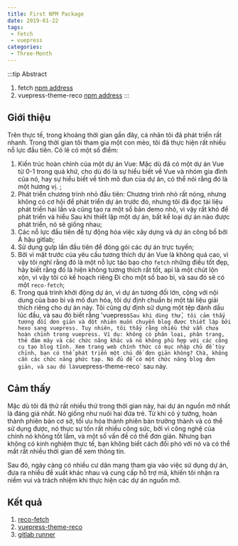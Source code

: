 ```yaml
---
title: First NPM Package
date: 2019-01-22
tags:
 - fetch
 - vuepress
categories: 
 - Three-Month
---
```


:::tip Abstract
1. fetch [npm address](https://www.npmjs.com/package/reco-fetch)
2. vuepress-theme-reco [npm address](https://www.npmjs.com/package/vuepress-theme-reco)
:::

<!-- more -->
## Giới thiệu

Trên thực tế, trong khoảng thời gian gần đây, cá nhân tôi đã phát triển rất nhanh. Trong thời gian tôi tham gia một con mèo, tôi đã thực hiện rất nhiều nỗ lực đầu tiên. Có lẽ có một số điểm:
1. Kiến trúc hoàn chỉnh của một dự án Vue: Mặc dù đã có một dự án Vue từ 0-1 trong quá khứ, cho dù đó là sự hiểu biết về Vue và nhóm gia đình của nó, hay sự hiểu biết về tính mô đun của dự án, có thể nói rằng đó là một hương vị. ;
2. Phát triển chương trình nhỏ đầu tiên: Chương trình nhỏ rất nóng, nhưng không có cơ hội để phát triển dự án trước đó, nhưng tôi đã đọc tài liệu phát triển hai lần và cũng tạo ra một số bản demo nhỏ, vì vậy rất khó để phát triển và hiểu Sau khi thiết lập một dự án, bất kể loại dự án nào được phát triển, nó sẽ giống nhau;
3. Các nỗ lực đầu tiên để tự động hóa việc xây dựng và dự án công bố bởi Á hậu gitlab;
4. Sử dụng gulp lần đầu tiên để đóng gói các dự án trực tuyến;
5. Bởi vì mặt trước của yêu cầu tương thích dự án Vue là không quá cao, vì vậy tôi nghĩ rằng đó là một nỗ lực táo bạo cho `fetch` những điều tốt đẹp, hãy biết rằng đó là hiện không tương thích rất tốt, api là một chút lộn xộn, vì vậy tôi có kế hoạch riêng Đi cho một số bao bì, và sau đó sẽ có một `reco-fetch`;
6. Trong quá trình khởi động dự án, vì dự án tương đối lớn, cộng với nội dung của bao bì và mô đun hóa, tôi dự định chuẩn bị một tài liệu giải thích riêng cho dự án này. Tôi cũng dự định sử dụng một tệp đánh dấu lúc đầu, và sau đó biết rằng 'vuepress` Sau khi dùng thử, tôi cảm thấy tương đối đơn giản và đột nhiên muốn chuyển blog được thiết lập bởi hexo sang vuepress. Tuy nhiên, tôi thấy rằng nhiều thứ vẫn chưa hoàn chỉnh trong vuepress. Ví dụ: không có phân loại, phân trang, thẻ đám mây và các chức năng khác và nó không phù hợp với các công cụ tạo blog tĩnh. Xem trang web chính thức có mục nhập chủ đề tùy chỉnh, bạn có thể phát triển một chủ đề đơn giản không? Chà, không cần các chức năng phức tạp. Nó đủ để có một chức năng blog đơn giản, và sau đó là `vuepress-theme-reco` sau này.

## Cảm thấy

Mặc dù tôi đã thử rất nhiều thứ trong thời gian này, hai dự án nguồn mở nhất là đáng giá nhất. Nó giống như nuôi hai đứa trẻ. Từ khi có ý tưởng, hoàn thành phiên bản cơ sở, tối ưu hóa thành phiên bản trưởng thành và có thể sử dụng được, nó thực sự tốn rất nhiều công sức, bởi vì công nghệ của chính nó không tốt lắm, và một số vấn đề có thể đơn giản. Nhưng bạn không có kinh nghiệm thực tế, bạn không biết cách đối phó với nó và có thể mất rất nhiều thời gian để xem thông tin.

Sau đó, ngày càng có nhiều cư dân mạng tham gia vào việc sử dụng dự án, đưa ra nhiều đề xuất khác nhau và cung cấp hỗ trợ mã, khiến tôi nhận ra niềm vui và trách nhiệm khi thực hiện các dự án nguồn mở.

## Kết quả

1. [reco-fetch](/views/frontEnd/2018/091301.html)
2. [vuepress-theme-reco](/views/other/2018/100801.html)
3. [gitlab runner](/views/other/2018/121201.html)